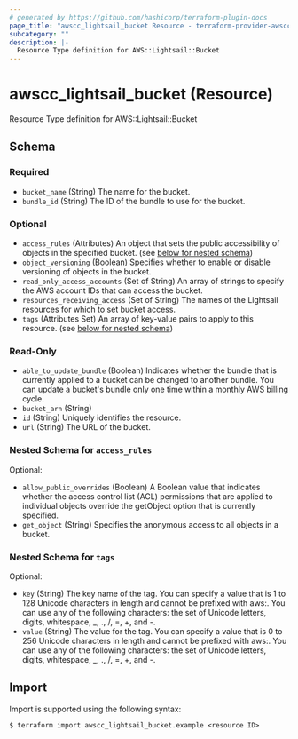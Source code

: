 ```yaml
---
# generated by https://github.com/hashicorp/terraform-plugin-docs
page_title: "awscc_lightsail_bucket Resource - terraform-provider-awscc"
subcategory: ""
description: |-
  Resource Type definition for AWS::Lightsail::Bucket
---
```


# awscc_lightsail_bucket (Resource)

Resource Type definition for AWS::Lightsail::Bucket



<!-- schema generated by tfplugindocs -->
## Schema

### Required

- `bucket_name` (String) The name for the bucket.
- `bundle_id` (String) The ID of the bundle to use for the bucket.

### Optional

- `access_rules` (Attributes) An object that sets the public accessibility of objects in the specified bucket. (see [below for nested schema](#nestedatt--access_rules))
- `object_versioning` (Boolean) Specifies whether to enable or disable versioning of objects in the bucket.
- `read_only_access_accounts` (Set of String) An array of strings to specify the AWS account IDs that can access the bucket.
- `resources_receiving_access` (Set of String) The names of the Lightsail resources for which to set bucket access.
- `tags` (Attributes Set) An array of key-value pairs to apply to this resource. (see [below for nested schema](#nestedatt--tags))

### Read-Only

- `able_to_update_bundle` (Boolean) Indicates whether the bundle that is currently applied to a bucket can be changed to another bundle. You can update a bucket's bundle only one time within a monthly AWS billing cycle.
- `bucket_arn` (String)
- `id` (String) Uniquely identifies the resource.
- `url` (String) The URL of the bucket.

<a id="nestedatt--access_rules"></a>
### Nested Schema for `access_rules`

Optional:

- `allow_public_overrides` (Boolean) A Boolean value that indicates whether the access control list (ACL) permissions that are applied to individual objects override the getObject option that is currently specified.
- `get_object` (String) Specifies the anonymous access to all objects in a bucket.


<a id="nestedatt--tags"></a>
### Nested Schema for `tags`

Optional:

- `key` (String) The key name of the tag. You can specify a value that is 1 to 128 Unicode characters in length and cannot be prefixed with aws:. You can use any of the following characters: the set of Unicode letters, digits, whitespace, _, ., /, =, +, and -.
- `value` (String) The value for the tag. You can specify a value that is 0 to 256 Unicode characters in length and cannot be prefixed with aws:. You can use any of the following characters: the set of Unicode letters, digits, whitespace, _, ., /, =, +, and -.

## Import

Import is supported using the following syntax:

```shell
$ terraform import awscc_lightsail_bucket.example <resource ID>
```
